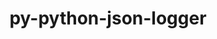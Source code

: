 ---
title: "py-python-json-logger"
layout: cache
categories: [package, v0.22.1]
meta: {"versions": ["2.0.7"], "compilers": ["gcc@=11.1.0", "gcc@=11.4.0", "gcc@=9.4.0", "oneapi@=2024.0.0"], "oss": ["ubuntu20.04", "ubuntu22.04"], "platforms": ["linux"], "targets": ["neoverse_v1", "neoverse_v2", "ppc64le", "x86_64_v3"], "stacks": ["data-vis-sdk", "e4s", "e4s-neoverse-v2", "e4s-neoverse_v1", "e4s-oneapi", "e4s-power", "root"], "num_specs": 6, "num_specs_by_stack": {"e4s-power": 1, "root": 6, "data-vis-sdk": 1, "e4s-neoverse_v1": 1, "e4s-neoverse-v2": 1, "e4s": 1, "e4s-oneapi": 1}}
spec_details: [{"hash": "neapp4f6zrw5imvpmxf6tk2hnwlwimk5", "compiler": "gcc@=9.4.0", "versions": ["2.0.7"], "os": "ubuntu20.04", "platform": "linux", "target": "ppc64le", "variants": ["build_system=python_pip"], "stacks": ["e4s-power", "root"], "size": "-", "tarball": "https://binaries.spack.io/releases/v0.22.1/build_cache/linux-ubuntu20.04-ppc64le/gcc-9.4.0/py-python-json-logger-2.0.7/linux-ubuntu20.04-ppc64le-gcc-9.4.0-py-python-json-logger-2.0.7-neapp4f6zrw5imvpmxf6tk2hnwlwimk5.spack"}, {"hash": "dvqcci7rtez2wglrzf7b6m5d5wcmuai6", "compiler": "gcc@=11.1.0", "versions": ["2.0.7"], "os": "ubuntu20.04", "platform": "linux", "target": "x86_64_v3", "variants": ["build_system=python_pip"], "stacks": ["data-vis-sdk", "root"], "size": "-", "tarball": "https://binaries.spack.io/releases/v0.22.1/build_cache/linux-ubuntu20.04-x86_64_v3/gcc-11.1.0/py-python-json-logger-2.0.7/linux-ubuntu20.04-x86_64_v3-gcc-11.1.0-py-python-json-logger-2.0.7-dvqcci7rtez2wglrzf7b6m5d5wcmuai6.spack"}, {"hash": "3wneoqicc2b7nvm5ydzjdooewxe2yz65", "compiler": "gcc@=11.4.0", "versions": ["2.0.7"], "os": "ubuntu22.04", "platform": "linux", "target": "neoverse_v1", "variants": ["build_system=python_pip"], "stacks": ["root", "e4s-neoverse_v1"], "size": "-", "tarball": "https://binaries.spack.io/releases/v0.22.1/build_cache/linux-ubuntu22.04-neoverse_v1/gcc-11.4.0/py-python-json-logger-2.0.7/linux-ubuntu22.04-neoverse_v1-gcc-11.4.0-py-python-json-logger-2.0.7-3wneoqicc2b7nvm5ydzjdooewxe2yz65.spack"}, {"hash": "hcw25dzibcw34jgf325k24ptdlcbymcs", "compiler": "gcc@=11.4.0", "versions": ["2.0.7"], "os": "ubuntu22.04", "platform": "linux", "target": "neoverse_v2", "variants": ["build_system=python_pip"], "stacks": ["e4s-neoverse-v2", "root"], "size": "-", "tarball": "https://binaries.spack.io/releases/v0.22.1/build_cache/linux-ubuntu22.04-neoverse_v2/gcc-11.4.0/py-python-json-logger-2.0.7/linux-ubuntu22.04-neoverse_v2-gcc-11.4.0-py-python-json-logger-2.0.7-hcw25dzibcw34jgf325k24ptdlcbymcs.spack"}, {"hash": "stwe5gh3fxm4pl672o2twlgu2y2xpsge", "compiler": "gcc@=11.4.0", "versions": ["2.0.7"], "os": "ubuntu22.04", "platform": "linux", "target": "x86_64_v3", "variants": ["build_system=python_pip"], "stacks": ["root", "e4s"], "size": "-", "tarball": "https://binaries.spack.io/releases/v0.22.1/build_cache/linux-ubuntu22.04-x86_64_v3/gcc-11.4.0/py-python-json-logger-2.0.7/linux-ubuntu22.04-x86_64_v3-gcc-11.4.0-py-python-json-logger-2.0.7-stwe5gh3fxm4pl672o2twlgu2y2xpsge.spack"}, {"hash": "bjbmzd5vh2qfppthxqfvjugfm37m27a3", "compiler": "oneapi@=2024.0.0", "versions": ["2.0.7"], "os": "ubuntu22.04", "platform": "linux", "target": "x86_64_v3", "variants": ["build_system=python_pip"], "stacks": ["e4s-oneapi", "root"], "size": "-", "tarball": "https://binaries.spack.io/releases/v0.22.1/build_cache/linux-ubuntu22.04-x86_64_v3/oneapi-2024.0.0/py-python-json-logger-2.0.7/linux-ubuntu22.04-x86_64_v3-oneapi-2024.0.0-py-python-json-logger-2.0.7-bjbmzd5vh2qfppthxqfvjugfm37m27a3.spack"}]
---